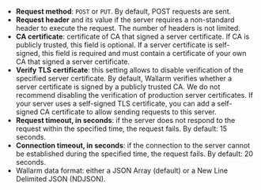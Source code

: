 * **Request method**: `POST` or `PUT`. By default, POST requests are sent.
* **Request header** and its value if the server requires a non-standard header to execute the request. The number of headers is not limited.
* **CA certificate**: certificate of CA that signed a server certificate. If CA is publicly trusted, this field is optional. If a server certificate is self-signed, this field is required and must contain a certificate of your own CA that signed a server certificate.
* **Verify TLS certificate**: this setting allows to disable verification of the specified server certificate. By default, Wallarm verifies whether a server certificate is signed by a publicly trusted CA. We do not recommend disabling the verification of production server certificates. If your server uses a self-signed TLS certificate, you can add a self-signed CA certificate to allow sending requests to this server.
* **Request timeout, in seconds**: if the server does not respond to the request within the specified time, the request fails. By default: 15 seconds.
* **Connection timeout, in seconds**: if the connection to the server cannot be established during the specified time, the request fails. By default: 20 seconds.
* Wallarm data format: either a JSON Array (default) or a New Line Delimited JSON (NDJSON).